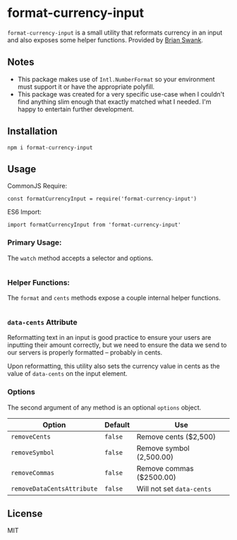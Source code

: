# format-currency-input

`format-currency-input` is a small utility that reformats currency in an input and also exposes some helper functions. Provided by [Brian Swank](https://swank.dev/).

## Notes

- This package makes use of `Intl.NumberFormat` so your environment must support it or have the appropriate polyfill.
- This package was created for a very specific use-case when I couldn't find anything slim enough that exactly matched what I needed. I'm happy to entertain further development.

## Installation

```
npm i format-currency-input
```

## Usage

CommonJS Require:

```
const formatCurrencyInput = require('format-currency-input')
```

ES6 Import:

```
import formatCurrencyInput from 'format-currency-input'
```

### Primary Usage:

The `watch` method accepts a selector and options.

```

```

### Helper Functions:

The `format` and `cents` methods expose a couple internal helper functions.

```

```

### `data-cents` Attribute

Reformatting text in an input is good practice to ensure your users are inputting their amount correctly, but we need to ensure the data we send to our servers is properly formatted – probably in cents.

Upon reformatting, this utility also sets the currency value in cents as the value of `data-cents` on the input element.

### Options

The second argument of any method is an optional `options` object.

| Option                     | Default | Use                       |
| -------------------------- | ------- | ------------------------- |
| `removeCents`              | `false` | Remove cents (\$2,500)    |
| `removeSymbol`             | `false` | Remove symbol (2,500.00)  |
| `removeCommas`             | `false` | Remove commas (\$2500.00) |
| `removeDataCentsAttribute` | `false` | Will not set `data-cents` |

## License

MIT
